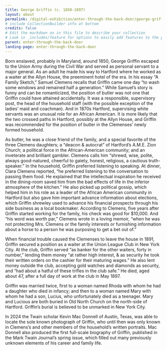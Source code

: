 ```yaml
---
title: George Griffin (c. 1850-1897)
layout: about
permalink: /digital-exhibition/enter-through-the-back-door/george-griffin.html
# include CollectionBuilder info at bottom
credits: false
# Edit the markdown on in this file to describe your collection
# Look in _includes/feature for options to easily add features to the page
parent: enter-through-the-back-door
landing-page: enter-through-the-back-door
---
```


Born enslaved, probably in Maryland, around 1850, George Griffin escaped to the Union Army during the Civil War and served as personal servant to a major general. As an adult he made his way to Hartford where he worked as a waiter at the Allyn House, the preeminent hotel of the era. In his essay “A Family Sketch,” Samuel Clemens recalls that Griffin came one day “to wash some windows and remained half a generation.” While Samuel’s story is funny and can be romanticized, the position of butler was not one that Griffin could have attained accidentally. It was a responsible, supervisory post, the head of the household staff (with the possible exception of the ladies’ maid and coachman). And in 1870s Hartford, supervising white servants was an unusual role for an African American. It is more likely that the two crossed paths in Hartford, possibly at the Allyn House, and Griffin was recommended for the position of butler in the Clemenses’ newly formed household. 

As butler, he was a close friend of the family, and a special favorite of the three Clemens daughters; a “deacon & autocrat” of Hartford’s A.M.E. Zion Church; a political force in the African-American community; and an inveterate and brilliant gambler. Clemens calls him “shrewd, wise, polite, always good-natured, cheerful to gaiety, honest, religious, a cautious truth-speaker.” 
In the household, Griffin preferred listening to speaking. At dinner, Clara Clemens reported, “he preferred listening to the conversation to passing them food. He explained that the intellectual inspiration he received in the dining-room saved him from the bad effects of life in the inferior atmosphere of the kitchen.” He also picked up political gossip, which helped him in his role as a leader of the African American community in Hartford but also gave him important advance information about elections, which Griffin shrewley used to advance his financial prospects through his side business as a local bookmaker. According to Clemens, five years after Griffin started working for the family, his check was good for $10,000.  And “his word was worth par,” Clemens wrote in a loving memoir, “when he was not protecting Mrs. Clemens or the family interests or furnishing information about a horse to a person he was purposing to get a bet out of.” 

When financial trouble caused the Clemenses to leave the house in 1891, Griffin secured a position as a waiter at the Union League Club in New York City. At the club, Griffin served “as banker for the other waiters, forty in number,” lending them money “at rather high interest, & as security he took their written orders on the cashier for their maturing wages.” He also lent money outside the club, accepting gold watches and diamonds as security, and “had about a hatful of these trifles in the club safe.” He died, aged about 47, after a full day of work at the club in May 1897.

Griffin was married twice, first to a woman named Rhoda with whom he had a daughter who died in infancy; and then to a woman named Mary with whom he had a son, Lucius, who unfortunately died as a teenager. Mary and Lucious are both buried in Old North Church on the north-side of Hartford. Griffin’s burial is believed to be unmarked in New York City. 

In 2024 the Twain scholar Kevin Mac Donnell of Austin, Texas, was able to locate the sole known photograph of Griffin, who until then was only known in Clemens’s and other members of the household’s written portraits. Mac Donnell also produced the first full-scale biography of Griffin, published in the Mark Twain Journal’s spring issue, which filled out many previously unknown elements of his career and family life. 